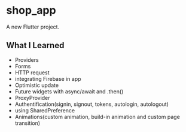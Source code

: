 # shop_app

A new Flutter project.


## What I Learned
- Providers
- Forms
- HTTP request
- integrating Firebase in app 
- Optimistic update
- Future widgets with async/await and .then()
- ProxyProvider
- Authentification(signin, signout, tokens, autologin, autologout)
- using SharedPreference
- Animations(custom animation, build-in animation and custom page transition)
